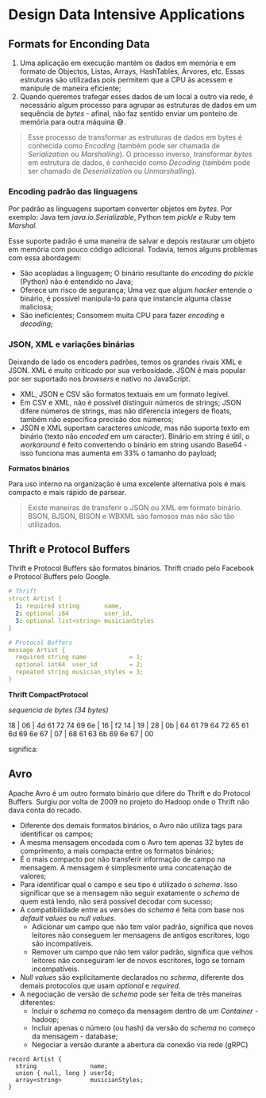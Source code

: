 # Design Data Intensive Applications

## Formats for Enconding Data

1.  Uma aplicação em execução mantém os dados em memória e em formato de Objectos, Listas, Arrays, HashTables, Árvores, etc. Essas estruturas são utilizadas pois permitem que a CPU às acessem e manipule de maneira eficiente;
2.  Quando queremos trafegar esses dados de um local a outro via rede, é necessário algum processo para agrupar as estruturas de dados em um sequência de _bytes -_ afinal, não faz sentido enviar um ponteiro de memória para outra máquina 😅.

> Esse processo de transformar as estruturas de dados em bytes é conhecida como _Encoding_ (também pode ser chamada de _Serialization_ ou _Marshalling_). O processo inverso, transformar _bytes_ em estrutura de dados, é conhecido como _Decoding_ (também pode ser chamado de _Deserialization_ ou _Unmarshalling_).

### Encoding padrão das linguagens

Por padrão as linguagens suportam converter objetos em _bytes_. Por exemplo: Java tem _java.io.Serializable_, Python tem _pickle e_ Ruby tem _Marshal._

Esse suporte padrão é uma maneira de salvar e depois restaurar um objeto em memória com pouco código adicional. Todavia, temos alguns problemas com essa abordagem:

-   São acopladas a linguagem; O binário resultante do _encoding_ do _pickle_ (Python) não é entendido no Java;
-   Oferece um risco de segurança; Uma vez que algum _hacker_ entende o binário, é possível manipula-lo para que instancie alguma classe maliciosa;
-   São ineficientes; Consomem muita CPU para fazer _encoding_ e _decoding;_

### JSON, XML e variações binárias

Deixando de lado os encoders padrões, temos os grandes rivais XML e JSON. XML é muito criticado por sua verbosidade. JSON é mais popular por ser suportado nos _browsers_ e nativo no JavaScript.

-   XML, JSON e CSV são formatos textuais em um formato legível.
-   Em CSV e XML, não é possível distinguir números de strings; JSON difere números de strings, mas não diferencia integers de floats, também não especifica precisão dos números;
-   JSON e XML suportam caracteres _unicode_, mas não suporta texto em binário (texto não _encoded_ em um caracter). Binário em string é útil, o _workaround_ é feito convertendo o binário em string usando Base64 - isso funciona mas aumenta em 33% o tamanho do payload;

**Formatos binários**

Para uso interno na organização é uma excelente alternativa pois é mais compacto e mais rápido de parsear.

> Existe maneiras de transferir o JSON ou XML em formato binário. BSON, BJSON, BISON e WBXML são famosos mas não são tão utilizados.

## Thrift e Protocol Buffers

Thrift e Protocol Buffers são formatos binários. Thrift criado pelo Facebook e Protocol Buffers pelo Google.

```yaml
# Thrift
struct Artist {
  1: required string       name,
  2: optional i64          user_id,
  3: optional list<string> musicianStyles
}

# Protocol Buffers
message Artist {
  required string name            = 1;
  optional int64  user_id         = 2;
  repeated string musician_styles = 3;
}
```

**Thrift CompactProtocol**

_sequencia de bytes (34 bytes)_

18 | 06 | 4d 61 72 74 69 6e | 16 | f2 14 | 19 | 28 | 0b | 64 61 79 64 72 65 61 6d 69 6e 67 | 07 | 68 61 63 6b 69 6e 67 | 00

significa:

## Avro

Apache Avro é um outro formato binário que difere do Thrift e do Protocol Buffers. Surgiu por volta de 2009 no projeto do Hadoop onde o Thrift não dava conta do recado.

-   Diferente dos demais formatos binários, o Avro não utiliza tags para identificar os campos;
-   A mesma mensagem encodada com o Avro tem apenas 32 bytes de comprimento, a mais compacta entre os formatos binários;
-   É o mais compacto por não transferir informação de campo na mensagem. A mensagem é simplesmente uma concatenação de valores;
-   Para identificar qual o campo e seu tipo é utilizado o _schema_. Isso significar que se a mensagem não seguir exatamente o _schema_ de quem está lendo, não será possível decodar com sucesso;
-   A compatibilidade entre as versões do _schema_ é feita com base nos _default values_ ou _null_ _values_.
    -   Adicionar um campo que não tem valor padrão, significa que novos leitores não conseguem ler mensagens de antigos escritores, logo são incompatíveis.
    -   Remover um campo que não tem valor padrão, significa que velhos leitores não conseguiram ler de novos escritores, logo se tornam incompatíveis.
-   _Null values_ são explicitamente declarados no _schema_, diferente dos demais protocolos que usam _optional_ e _required._
-   A negociação de versão de _schema_ pode ser feita de três maneiras diferentes:
    -   Incluir o _schema_ no começo da mensagem dentro de um _Container -_ hadoop;
    -   Incluir apenas o número (ou hash) da versão do _schema_ no começo da mensagem - database;
    -   Negociar a versão durante a abertura da conexão via rede (gRPC)

```avro
record Artist {
  string               name;
  union { null, long } userId;
  array<string>        musicianStyles;
}
```